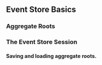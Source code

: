 ## Event Store Basics

### Aggregate Roots

### The Event Store Session

#### Saving and loading aggregate roots.